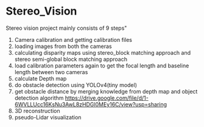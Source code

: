 # Stereo_Vision
Stereo vision project mainly  consists of 9 steps"
1. Camera calibration and getting calibration files
2. loading images from both the cameras
3. calculating disparity maps using stereo_block matching approach and stereo semi-global block matching approach
4. load calibration parameters again to get the focal length and baseline length between two cameras
5. calculate Depth map
6. do obstacle detection using YOLOv4(tiny model)
7. get obstacle distance by  merging knowledge from depth map and object detection algorithm
https://drive.google.com/file/d/1-6WVLLUcc16KsNu3AwL8zHDGl0MEy16C/view?usp=sharing
8. 3D reconstruction 
9. pseudo-Lidar visualization
